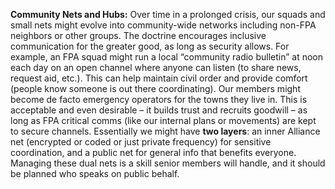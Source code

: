**Community Nets and Hubs:** Over time in a prolonged crisis, our squads and small nets might evolve into community-wide networks including non-FPA neighbors or other groups. The doctrine encourages inclusive communication for the greater good, as long as security allows. For example, an FPA squad might run a local “community radio bulletin” at noon each day on an open channel where anyone can listen (to share news, request aid, etc.). This can help maintain civil order and provide comfort (people know someone is out there coordinating). Our members might become de facto emergency operators for the towns they live in. This is acceptable and even desirable – it builds trust and recruits goodwill – as long as FPA critical comms (like our internal plans or movements) are kept to secure channels. Essentially we might have **two layers**: an inner Alliance net (encrypted or coded or just private frequency) for sensitive coordination, and a public net for general info that benefits everyone. Managing these dual nets is a skill senior members will handle, and it should be planned who speaks on public behalf.